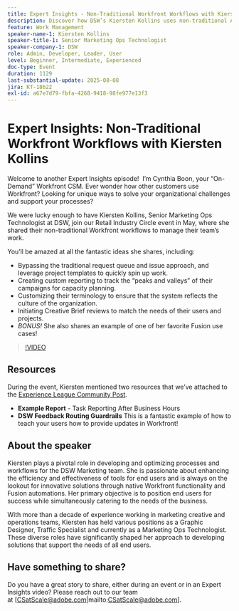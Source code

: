 ```yaml
---
title: Expert Insights - Non-Traditional Workfront Workflows with Kiersten Kollins
description: Discover how DSW’s Kiersten Kollins uses non-traditional Adobe Workfront workflows, custom reporting, and Fusion automations to optimize marketing operations and boost team efficiency.
feature: Work Management
speaker-name-1: Kiersten Kollins
speaker-title-1: Senior Marketing Ops Technologist
speaker-company-1: DSW
role: Admin, Developer, Leader, User
level: Beginner, Intermediate, Experienced
doc-type: Event
duration: 1129
last-substantial-update: 2025-08-08
jira: KT-18622
exl-id: a67e7d79-fbfa-4268-9418-98fe977e13f3
---
```

# Expert Insights: Non-Traditional Workfront Workflows with Kiersten Kollins

Welcome to another Expert Insights episode!  I’m Cynthia Boon, your “On-Demand” Workfront CSM. Ever wonder how other customers use Workfront? Looking for unique ways to solve your organizational challenges and support your processes?  

We were lucky enough to have Kiersten Kollins, Senior Marketing Ops Technologist at DSW, join our Retail Industry Circle event in May, where she shared their non-traditional Workfront workflows to manage their team’s work.  

You’ll be amazed at all the fantastic ideas she shares, including: 

 * Bypassing the traditional request queue and issue approach, and leverage project templates to quickly spin up work. 
 * Creating custom reporting to track the “peaks and valleys” of their campaigns for capacity planning. 
 * Customizing their terminology to ensure that the system reflects the culture of the organization. 
 * Initiating Creative Brief reviews to match the needs of their users and projects. 
 * *BONUS!* She also shares an example of one of her favorite Fusion use cases!

>[!VIDEO](https://video.tv.adobe.com/v/3469900/?learn=on&enablevpops)

## Resources

During the event, Kiersten mentioned two resources that we’ve attached to the [Experience League Community Post](https://experienceleaguecommunities.adobe.com/t5/workfront-discussions/video-august-2024-workfront-expert-insights-non-traditional/td-p/694315).
 * **Example Report** - Task Reporting After Business Hours 
 * **DSW Feedback Routing Guardrails** This is a fantastic example of how to teach your users how to provide updates in Workfront! 

## About the speaker 

Kiersten plays a pivotal role in developing and optimizing processes and workflows for the DSW Marketing team. She is passionate about enhancing the efficiency and effectiveness of tools for end users and is always on the lookout for innovative solutions through native Workfront functionality and Fusion automations. Her primary objective is to position end users for success while simultaneously catering to the needs of the business.   

With more than a decade of experience working in marketing creative and operations teams, Kiersten has held various positions as a Graphic Designer, Traffic Specialist and currently as a Marketing Ops Technologist. These diverse roles have significantly shaped her approach to developing solutions that support the needs of all end users. 

## Have something to share?

Do you have a great story to share, either during an event or in an Expert Insights video? Please reach out to our team at [CSatScale@adobe.com|mailto:CSatScale@adobe.com].
